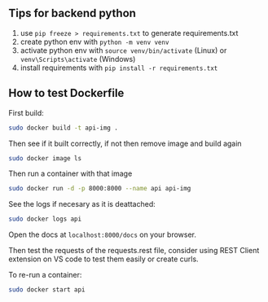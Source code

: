 ## Tips for backend python

1. use `pip freeze > requirements.txt` to generate requirements.txt
2. create python env with `python -m venv venv`
3. activate python env with `source venv/bin/activate` (Linux) or `venv\Scripts\activate` (Windows)
4. install requirements with `pip install -r requirements.txt`

## How to test Dockerfile

First build:
```bash
sudo docker build -t api-img .
```

Then see if it built correctly, if not then remove image and build again
```bash
sudo docker image ls
```

Then run a container with that image
```bash
sudo docker run -d -p 8000:8000 --name api api-img
```

See the logs if necesary as it is deattached:
```bash
sudo docker logs api
```

Open the docs at `localhost:8000/docs` on your browser.

Then test the requests of the requests.rest file, consider using REST Client extension on VS code to test them easily or create curls.

To re-run a container:
```bash
sudo docker start api
```